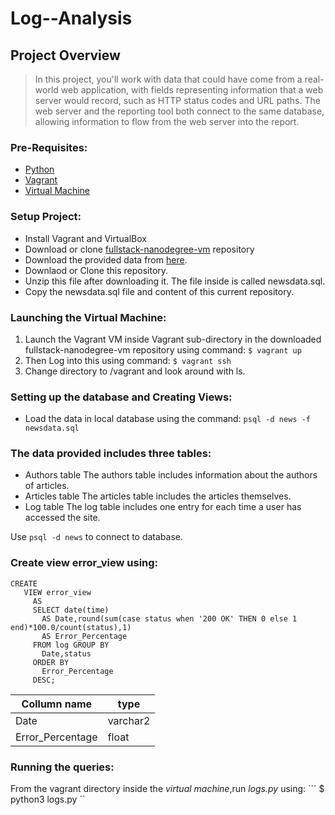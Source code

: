 # Log--Analysis

## Project Overview
   >In this project, you'll work with data that could have come from a real-world web application, with fields representing information that a web server would record, such as HTTP status codes and URL paths. The web server and the reporting tool both connect to the same database, allowing information to flow from the web server into the report.

### Pre-Requisites:
 - [Python](https://www.python.org)
 - [Vagrant](https://www.vagrantup.com)
 - [Virtual Machine](https://www.virtualbox.org)

 ### Setup Project:
  - Install Vagrant and VirtualBox
  - Download or clone [fullstack-nanodegree-vm](https://github.com/udacity/fullstack-nanodegree-vm) repository
  - Download the provided data from [here](https://d17h27t6h515a5.cloudfront.net/topher/2016/August/57b5f748_newsdata/newsdata.zip).
  - Downlaod or Clone this repository.
  - Unzip this file after downloading it. The file inside is called newsdata.sql.
  - Copy the newsdata.sql file and content of this current repository.

### Launching the Virtual Machine:
1. Launch the Vagrant VM inside Vagrant sub-directory in the downloaded fullstack-nanodegree-vm repository using command:
```$ vagrant up```
1. Then Log into this using command:
```$ vagrant ssh```
1. Change directory to /vagrant and look around with ls.

### Setting up the database and Creating Views:
- Load the data in local database using the command:
```psql -d news -f newsdata.sql```

### The data provided includes three tables:
- Authors table
 The authors table includes information about the authors of articles.
- Articles table
 The articles table includes the articles themselves.
- Log table
 The log table includes one entry for each time a user has accessed the site.

Use ```psql -d news``` to connect to database.

### Create view error_view using:
 ```
 CREATE 
    VIEW error_view 
      AS 
      SELECT date(time) 
        AS Date,round(sum(case status when '200 OK' THEN 0 else 1 end)*100.0/count(status),1) 
        AS Error_Percentage 
      FROM log GROUP BY 
        Date,status 
      ORDER BY 
        Error_Percentage 
      DESC;
 ```

Collumn name        |  type
------------------- | -------------
Date                |varchar2
Error_Percentage    |float

### Running the queries:
From the vagrant directory inside the _virtual machine_,run _logs.py_ using:
``` $ python3 logs.py ``